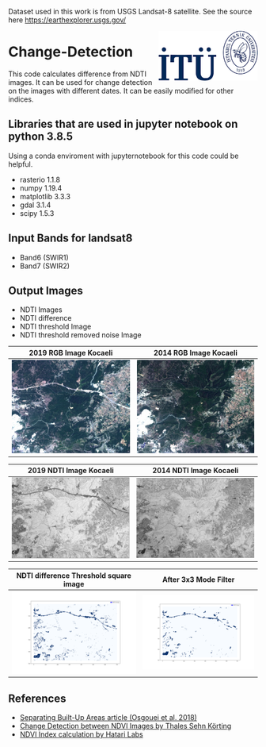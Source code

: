 Dataset used in this work is from USGS Landsat-8 satellite. See the source here https://earthexplorer.usgs.gov/

<img align="right" width="200" height="100" src="https://raw.githubusercontent.com/cengizhunter/Change-Detection/main/logo/ITUlogo.png">

# Change-Detection

This code calculates difference from NDTI images. It can be used for change detection on the images with different dates.
It can be easily modified for other indices.

## Libraries that are used in jupyter notebook on python 3.8.5

Using a conda enviroment with jupyternotebook for this code could be helpful.

- rasterio 1.1.8
- numpy 1.19.4
- matplotlib 3.3.3
- gdal 3.1.4
- scipy 1.5.3

## Input Bands for landsat8

- Band6 (SWIR1)
- Band7 (SWIR2)

## Output Images

- NDTI Images
- NDTI difference
- NDTI threshold Image
- NDTI threshold removed noise Image

2019 RGB Image Kocaeli             |  2014 RGB Image Kocaeli
:-------------------------:|:-------------------------:
![](https://github.com/cengizhunter/Change-Detection/blob/main/images/2019_RGBI.jpg)  |  ![](https://github.com/cengizhunter/Change-Detection/blob/main/images/2014_RGBI.jpg)


2019 NDTI Image Kocaeli             |  2014 NDTI Image Kocaeli
:-------------------------:|:-------------------------:
![Solarized dark](https://github.com/cengizhunter/Change-Detection/blob/main/images/2019_NDTI.jpg)  |  ![](https://github.com/cengizhunter/Change-Detection/blob/main/images/2014_NDTI.jpg)

NDTI difference Threshold square image             |  After 3x3 Mode Filter
:-------------------------:|:-------------------------:
![Solarized dark](https://github.com/cengizhunter/Change-Detection/blob/main/Output/threshold_square_ndtidif.png)  |  ![](https://github.com/cengizhunter/Change-Detection/blob/main/Output/mode_threshold_square_ndtidif.png)


 ## References
- [Separating Built-Up Areas article (Osgouei et al. 2018)]
- [Change Detection between NDVI Images by Thales Sehn Körting]
- [NDVI Index calculation by Hatari Labs]
 
[Change Detection between NDVI Images by Thales Sehn Körting]: https://github.com/tkorting/youtube/tree/master/basic-change-detection-in-rs
[NDVI Index calculation by Hatari Labs]: https://www.hatarilabs.com/ih-en/ndvi-calculation-from-landsat8-images-with-python-3-and-rasterio-tutorial
[Separating Built-Up Areas article (Osgouei et al. 2018)]: https://www.mdpi.com/2072-4292/11/3/345

